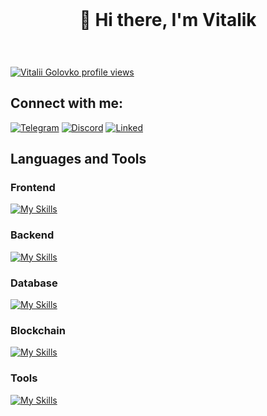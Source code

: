 <div align="center" style="padding: 25px;">
  <h1>🤯 Hi there, I'm Vitalik</h1>
</div>

[![Vitalii Golovko profile views](https://u8views.com/api/v1/github/profiles/102806612/views/day-week-month-total-count.svg)](https://u8views.com/github/vitaliksandalik)

## Connect with me:
[![Telegram](https://github.com/vitaliksandalik/vitaliksandalik/assets/102806612/e13e4ba6-dde4-4a50-8106-f1ae8d30350b)](https://t.me/vitaliksandalik)
[![Discord](https://github.com/vitaliksandalik/vitaliksandalik/assets/102806612/daa831c9-b4e8-4392-b1fe-45b7734903aa)](https://discordapp.com/users/412327205733924894)
[![Linked](https://github.com/vitaliksandalik/vitaliksandalik/assets/102806612/ffdf76e9-6e52-4f8b-8b61-84c57ea7f604)](https://www.linkedin.com/in/vitalii-golovko-9b5aa7240)

## Languages and Tools

### Frontend
[![My Skills](https://skillicons.dev/icons?i=js,react,tailwind,html,css)](https://skillicons.dev)

### Backend
[![My Skills](https://skillicons.dev/icons?i=go,py,flask,express,nodejs)](https://skillicons.dev)

### Database
[![My Skills](https://skillicons.dev/icons?i=postgres,mongodb)](https://skillicons.dev)

### Blockchain
[![My Skills](https://skillicons.dev/icons?i=solidity)](https://skillicons.dev)

### Tools
[![My Skills](https://skillicons.dev/icons?i=git,gitlab,github,postman,vscode)](https://skillicons.dev)
